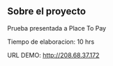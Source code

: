 ## Sobre el proyecto

Prueba presentada a Place To Pay

Tiempo de elaboracion: 10 hrs

URL DEMO: http://208.68.37.172

